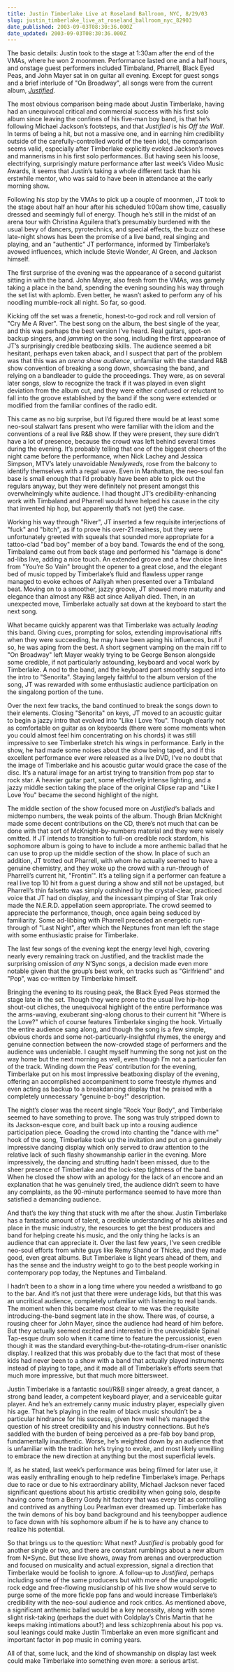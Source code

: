 ```yaml
---
title: Justin Timberlake Live at Roseland Ballroom, NYC, 8/29/03
slug: justin_timberlake_live_at_roseland_ballroom_nyc_82903
date_published: 2003-09-03T08:30:36.000Z
date_updated: 2003-09-03T08:30:36.000Z
---
```


The basic details: Justin took to the stage at 1:30am after the end of the VMAs, where he won 2 moonmen. Performance lasted one and a half hours, and onstage guest performers included Timbaland, Pharrell, Black Eyed Peas, and John Mayer sat in on guitar all evening. Except for guest songs and a brief interlude of "On Broadway", all songs were from the current album, *[Justified](http://www.amazon.com/exec/obidos/tg/detail/-/B00006JO4Q/2020-20)*.

The most obvious comparison being made about Justin Timberlake, having had an unequivocal critical and commercial success with his first solo album since leaving the confines of his five-man boy band, is that he’s following Michael Jackson’s footsteps, and that *Justified* is his *Off the Wall*. In terms of being a hit, but not a massive one, and in earning him credibility outside of the carefully-controlled world of the teen idol, the comparison seems valid, especially after Timberlake explicitly evoked Jackson’s moves and mannerisms in his first solo performances. But having seen his loose, electrifying, surprisingly mature performance after last week’s Video Music Awards, it seems that Justin’s taking a whole different tack than his erstwhile mentor, who was said to have been in attendance at the early morning show.

Following his stop by the VMAs to pick up a couple of moonmen, JT took to the stage about half an hour after his scheduled 1:00am show time, casually dressed and seemingly full of energy. Though he’s still in the midst of an arena tour with Christina Aguilera that’s presumably burdened with the usual bevy of dancers, pyrotechnics, and special effects, the buzz on these late-night shows has been the promise of a live band, real singing and playing, and an "authentic" JT performance, informed by Timberlake’s avowed influences, which include Stevie Wonder, Al Green, and Jackson himself.

The first surprise of the evening was the appearance of a second guitarist sitting in with the band. John Mayer, also fresh from the VMAs, was gamely taking a place in the band, spending the evening sounding his way through the set list with aplomb. Even better, he wasn’t asked to perform any of his noodling mumble-rock all night. So far, so good.

Kicking off the set was a frenetic, honest-to-god rock and roll version of "Cry Me A River". The best song on the album, the best single of the year, and this was perhaps the best version I’ve heard. Real guitars, spot-on backup singers, and *jamming* on the song, including the first appearance of JT’s surprisingly credible beatboxing skills. The audience seemed a bit hesitant, perhaps even taken aback, and I suspect that part of the problem was that this was an *arena show audience*, unfamiliar with the standard R&B show convention of breaking a song down, showcasing the band, and relying on a bandleader to guide the proceedings. They were, as on several later songs, slow to recognize the track if it was played in even slight deviation from the album cut, and they were either confused or reluctant to fall into the groove established by the band if the song were extended or modified from the familiar confines of the radio edit.

This came as no big surprise, but I’d figured there would be at least some neo-soul stalwart fans present who were familiar with the idiom and the conventions of a real live R&B show. If they were present, they sure didn’t have a lot of presence, because the crowd was left behind several times during the evening. It’s probably telling that one of the biggest cheers of the night came before the performance, when Nick Lachey and Jessica Simpson, MTV’s lately unavoidable *Newlyweds*, rose from the balcony to identify themselves with a regal wave. Even in Manhattan, the neo-soul fan base is small enough that I’d probably have been able to pick out the regulars anyway, but they were definitely not present amongst this overwhelmingly white audience. I had thought JT’s credibility-enhancing work with Timbaland and Pharrell would have helped his cause in the city that invented hip hop, but apparently that’s not (yet) the case.

Working his way through "River", JT inserted a few requisite interjections of "fuck" and "bitch", as if to prove his over-21 realness, but they were unfortunately greeted with squeals that sounded more appropriate for a tattoo-clad "bad boy" member of a boy band. Towards the end of the song, Timbaland came out from back stage and performed his "damage is done" ad-libs live, adding a nice touch. An extended groove and a few choice lines from "You’re So Vain" brought the opener to a great close, and the elegant bed of music topped by Timberlake’s fluid and flawless upper range managed to evoke echoes of Aaliyah when presented over a Timbaland beat. Moving on to a smoother, jazzy groove, JT showed more maturity and elegance than almost any R&B act since Aaliyah died. Then, in an unexpected move, Timberlake actually sat down at the keyboard to start the next song.

What became quickly apparent was that Timberlake was actually *leading* this band. Giving cues, prompting for solos, extending improvisational riffs when they were succeeding, he may have been aping his influences, but if so, he was aping from the best. A short segment vamping on the main riff to "On Broadway" left Mayer weakly trying to be George Benson alongside some credible, if not particularly astounding, keyboard and vocal work by Timberlake. A nod to the band, and the keyboard part smoothly segued into the intro to "Senorita". Staying largely faithful to the album version of the song, JT was rewarded with some enthusiastic audience participation on the singalong portion of the tune.

Over the next few tracks, the band continued to break the songs down to their elements. Closing "Senorita" on keys, JT moved to an acoustic guitar to begin a jazzy intro that evolved into "Like I Love You". Though clearly not as comfortable on guitar as on keyboards (there were some moments when you could almost feel him concentrating on his chords) it was still impressive to see Timberlake stretch his wings in performance. Early in the show, he had made some noises about the show being taped, and if this excellent performance ever were released as a live DVD, I’ve no doubt that the image of Timberlake and his acoustic guitar would grace the case of the disc. It’s a natural image for an artist trying to transition from pop star to rock star. A heavier guitar part, some effectively intense lighting, and a jazzy middle section taking the place of the original Clipse rap and "Like I Love You" became the second highlight of the night.

The middle section of the show focused more on *Justified*‘s ballads and midtempo numbers, the weak points of the album. Though Brian McKnight made some decent contributions on the CD, there’s not much that can be done with that sort of McKnight-by-numbers material and they were wisely omitted. If JT intends to transition to full-on credible rock stardom, his sophomore album is going to have to include a more anthemic ballad that he can use to prop up the middle section of the show. In place of such an addition, JT trotted out Pharrell, with whom he actually seemed to have a genuine chemistry, and they woke up the crowd with a run-through of Pharrell’s current hit, "Frontin’". It’s a telling sign if a performer can feature a real live top 10 hit from a guest during a show and still not be upstaged, but Pharrell’s thin falsetto was simply outshined by the crystal-clear, practiced voice that JT had on display, and the incessant pimping of Star Trak only made the N.E.R.D. appellation seem appropriate. The crowd seemed to appreciate the performance, though, once again being seduced by familiarity. Some ad-libbing with Pharrell preceded an energetic run-through of "Last Night", after which the Neptunes front man left the stage with some enthusiastic praise for Timberlake.

The last few songs of the evening kept the energy level high, covering nearly every remaining track on Justified, and the tracklist made the surprising omission of *any* N’Sync songs, a decision made even more notable given that the group’s best work, on tracks such as "Girlfriend" and "Pop", was co-written by Timberlake himself.

Bringing the evening to its rousing peak, the Black Eyed Peas stormed the stage late in the set. Though they were prone to the usual live hip-hop shout-out cliches, the unequivocal highlight of the entire performance was the arms-waving, exuberant sing-along chorus to their current hit "Where is the Love?" which of course features Timberlake singing the hook. Virtually the entire audience sang along, and though the song is a few simple, obvious chords and some not-particuarly-insightful rhymes, the energy and genuine connection between the now-crowded stage of performers and the audience was undeniable. I caught myself humming the song not just on the way home but the next morning as well, even though I’m not a particular fan of the track. Winding down the Peas’ contribution for the evening, Timberlake put on his most impressive beatboxing display of the evening, offering an accomplished accompaniment to some freestyle rhymes and even acting as backup to a breakdancing display that he praised with a completely unnecessary "genuine b-boy!" description.

The night’s closer was the recent single "Rock Your Body", and Timberlake seemed to have something to prove. The song was truly stripped down to its Jackson-esque core, and built back up into a rousing audience participation piece. Goading the crowd into chanting the "dance with me" hook of the song, Timberlake took up the invitation and put on a genuinely impressive dancing display which only served to draw attention to the relative lack of such flashy showmanship earlier in the evening. More impressively, the dancing and strutting hadn’t been missed, due to the sheer presence of Timberlake and the lock-step tightness of the band. When he closed the show with an apology for the lack of an encore and an explanation that he was genuinely tired, the audience didn’t seem to have any complaints, as the 90-minute performance seemed to have more than satisfied a demanding audience.

And that’s the key thing that stuck with me after the show. Justin Timberlake has a fantastic amount of talent, a credible understanding of his abilities and place in the music industry, the resources to get the best producers and band for helping create his music, and the only thing he lacks is an audience that can appreciate it. Over the last few years, I’ve seen credible neo-soul efforts from white guys like Remy Shand or Thicke, and they made good, even great albums. But Timberlake is light years ahead of them, and has the sense and the industry weight to go to the best people working in contemporary pop today, the Neptunes and Timbaland.

I hadn’t been to a show in a long time where you needed a wristband to go to the bar. And it’s not just that there were underage kids, but that this was an uncritical audience, completely unfamiliar with listening to real bands. The moment when this became most clear to me was the requisite introducing-the-band segment late in the show. There was, of course, a rousing cheer for John Mayer, since the audience had heard of him before. But they actually seemed excited and interested in the unavoidable Spinal Tap-esque drum solo when it came time to feature the percussionist, even though it was the standard everything-but-the-rotating-drum-riser onanistic display. I realized that this was probably due to the fact that most of these kids had never been to a show with a band that actually played instruments instead of playing to tape, and it made all of Timberlake’s efforts seem that much more impressive, but that much more bittersweet.

Justin Timberlake is a fantastic soul/R&B singer already, a great dancer, a strong band leader, a competent keyboard player, and a serviceable guitar player. And he’s an extremely canny music industry player, especially given his age. That he’s playing in the realm of black music shouldn’t be a particular hindrance for his success, given how well he’s managed the question of his street credibility and his industry connections. But he’s saddled with the burden of being perceived as a pre-fab boy band prop, fundamentally inauthentic. Worse, he’s weighted down by an audience that is unfamiliar with the tradition he’s trying to evoke, and most likely unwilling to embrace the new direction at anything but the most superficial levels.

If, as he stated, last week’s performance was being filmed for later use, it was easily enthralling enough to help redefine Timberlake’s image. Perhaps due to race or due to his extraordinary ability, Michael Jackson never faced significant questions about his artistic credibility when going solo, despite having come from a Berry Gordy hit factory that was every bit as controlling and contrived as anything Lou Pearlman ever dreamed up. Timberlake has the twin demons of his boy band background and his teenybopper audience to face down with his sophomore album if he is to have any chance to realize his potential.

So that brings us to the question: What next? *Justified* is probably good for another single or two, and there are constant rumblings about a new album from N*Sync. But these live shows, away from arenas and overproduction and focused on musicality and actual expression, signal a direction that Timberlake would be foolish to ignore. A follow-up to *Justified*, perhaps including some of the same producers but with more of the unapologetic rock edge and free-flowing musicianship of his live show would serve to purge some of the more fickle pop fans and would increase Timberlake’s credibility with the neo-soul audience and rock critics. As mentioned above, a significant anthemic ballad would be a key necessity, along with some slight risk-taking (perhaps the duet with Coldplay’s Chris Martin that he keeps making intimations about?) and less schizophrenia about his pop vs. soul leanings could make Justin Timberlake an even more significant and important factor in pop music in coming years.

All of that, some luck, and the kind of showmanship on display last week could make Timberlake into something even more: a serious artist.
